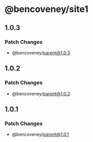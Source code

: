 # @bencoveney/site1

## 1.0.3

### Patch Changes

- @bencoveney/parent@1.0.3

## 1.0.2

### Patch Changes

- @bencoveney/parent@1.0.2

## 1.0.1

### Patch Changes

- @bencoveney/parent@1.0.1
